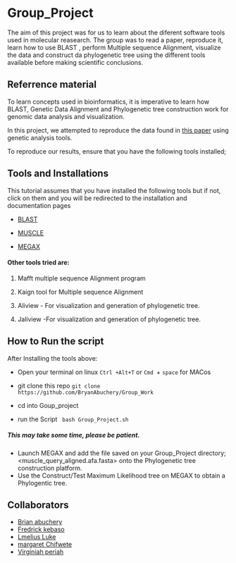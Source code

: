 # Group_Project
The aim of this project was for us to learn about the diferent software tools used in molecular reasearch.
The group was to read a paper, reproduce it, learn how to use BLAST , perform Multiple sequence Alignment, visualize the data and construct da phylogenetic tree using the different tools available before making scientific conclusions.

## Referrence material

To learn concepts used in bioinformatics, it is imperative to learn how BLAST, Genetic Data Alignment and Phylogenetic tree construction work for genomic data analysis and visualization.

In this project, we attempted to reproduce the data found in [this paper](https://onlinelibrary.wiley.com/doi/pdfdirect/10.1002/jmv.25700) using genetic analysis tools.

To reproduce our results, ensure that you have the following tools installed;


## Tools and Installations
This tutorial assumes that you have installed the following tools but if not, click on them and you will be redirected to the installation and documentation pages

* [BLAST](https://www.ncbi.nlm.nih.gov/books/NBK279671/)

* [MUSCLE](http://www.drive5.com/muscle/manual/)

* [MEGAX](https://www.megasoftware.net/dload_mac_beta)

#### Other tools tried are:
1. Mafft multiple sequence Alignment program
2. Kaign tool for Multiple sequence Alignment
3. Aliview - For visualization and generation of phylogenetic tree.

4. Jaliview -For visualization and generation of phylogenetic tree.


## How to Run the script

After Installing the tools above:

- Open your terminal on linux `Ctrl +Alt+T` or `Cmd `+ `space` for MACos

- git clone this repo
`git clone https://github.com/BryanAbuchery/Group_Work`

- cd into Goup_project


- run the Script
` bash Group_Project.sh`
##### This may take some time, please be patient.

- Launch MEGAX and add the file saved on your Group_Project directory; <muscle_query_aligned.afa.fasta> onto the Phylogenetic tree construction platform. 
- Use the Construct/Test Maximum Likelihood tree on MEGAX to obtain a Phylogentic tree.

## Collaborators
* [Brian abuchery](https://github.com/BryanAbuchery)
* [Fredrick kebaso](https://github.com/fredrickkebaso)
* [Lmelius Luke](https://github.com/lmeliasluke)
* [margaret Chifwete](https://github.com/chifwete)
* [Virginiah periah](https://github.com/virginiah894)
